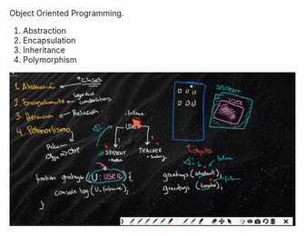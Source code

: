 Object Oriented Programming.

1. Abstraction
2. Encapsulation
3. Inheritance
4. Polymorphism

<img src="https://raw.githubusercontent.com/ed-averi/core-code-from-scratch-readme/main/assets/pillars.jpg" />
